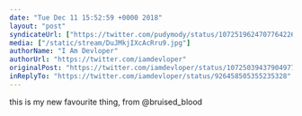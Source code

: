 ```yaml
---
date: "Tue Dec 11 15:52:59 +0000 2018"
layout: "post"
syndicateUrl: ["https://twitter.com/pudymody/status/1072519624707764226"]
media: ["/static/stream/DuJMkjIXcAcRru9.jpg"]
authorName: "I Am Devloper"
authorUrl: "https://twitter.com/iamdevloper"
originalPost: "https://twitter.com/iamdevloper/status/1072503943790497798"
inReplyTo: "https://twitter.com/iamdevloper/status/926458505355235328"
---
```

this is my new favourite thing, from @bruised_blood 